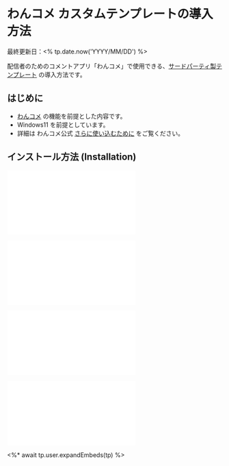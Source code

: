 # わんコメ カスタムテンプレートの導入方法

最終更新日：<% tp.date.now('YYYY/MM/DD') %>

配信者のためのコメントアプリ「わんコメ」で使用できる、[サードパーティ製テンプレート](https://booth.pm/ja/search/%E3%82%8F%E3%82%93%E3%82%B3%E3%83%A1) の導入方法です。

## はじめに

- [わんコメ](https://onecomme.com/) の機能を前提とした内容です。
- Windows11 を前提としています。
- 詳細は わんコメ公式 [さらに使い込むために](https://onecomme.com/docs/guide/more) をご覧ください。

## インストール方法 (Installation)

![Installation_11_AddTemplate](/template/installation/Installation_11_AddTemplate.md)

![Installation_31_AddSettings](/template/installation/Installation_31_AddSettings.md)

![Installation_32_AddWordParty](/template/installation/Installation_32_AddWordParty.md)

![credits_99_sesupin](/template/credits/credits_99_sesupin.md)

<%\* await tp.user.expandEmbeds(tp) %>
